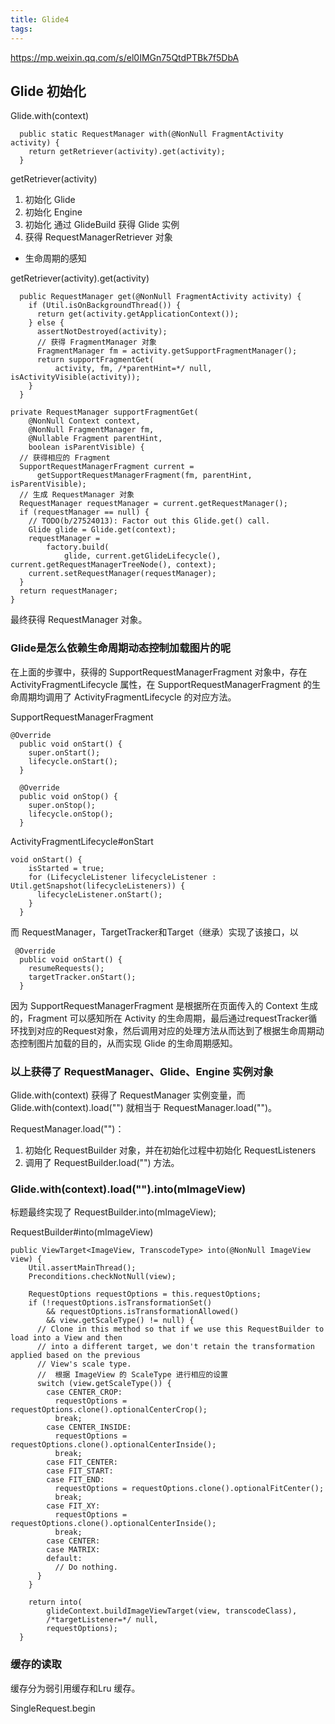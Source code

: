 ```yaml
---
title: Glide4
tags:
---
```


https://mp.weixin.qq.com/s/el0IMGn75QtdPTBk7f5DbA




## Glide 初始化


Glide.with(context)

```
  public static RequestManager with(@NonNull FragmentActivity activity) {
    return getRetriever(activity).get(activity);
  }
```

getRetriever(activity)

1. 初始化 Glide
2. 初始化 Engine
3. 初始化 通过 GlideBuild 获得 Glide 实例
4. 获得 RequestManagerRetriever 对象


* 生命周期的感知

getRetriever(activity).get(activity)

```
  public RequestManager get(@NonNull FragmentActivity activity) {
    if (Util.isOnBackgroundThread()) {
      return get(activity.getApplicationContext());
    } else {
      assertNotDestroyed(activity);
      // 获得 FragmentManager 对象
      FragmentManager fm = activity.getSupportFragmentManager();
      return supportFragmentGet(
          activity, fm, /*parentHint=*/ null, isActivityVisible(activity));
    }
  }
```

```
private RequestManager supportFragmentGet(
    @NonNull Context context,
    @NonNull FragmentManager fm,
    @Nullable Fragment parentHint,
    boolean isParentVisible) {
  // 获得相应的 Fragment
  SupportRequestManagerFragment current =
      getSupportRequestManagerFragment(fm, parentHint, isParentVisible);
  // 生成 RequestManager 对象
  RequestManager requestManager = current.getRequestManager();
  if (requestManager == null) {
    // TODO(b/27524013): Factor out this Glide.get() call.
    Glide glide = Glide.get(context);
    requestManager =
        factory.build(
            glide, current.getGlideLifecycle(), current.getRequestManagerTreeNode(), context);
    current.setRequestManager(requestManager);
  }
  return requestManager;
}
```

最终获得  RequestManager 对象。



### Glide是怎么依赖生命周期动态控制加载图片的呢 


在上面的步骤中，获得的 SupportRequestManagerFragment 对象中，存在 ActivityFragmentLifecycle 属性，在 SupportRequestManagerFragment 的生命周期均调用了 ActivityFragmentLifecycle 的对应方法。


SupportRequestManagerFragment
```
@Override
  public void onStart() {
    super.onStart();
    lifecycle.onStart();
  }

  @Override
  public void onStop() {
    super.onStop();
    lifecycle.onStop();
  }
```

ActivityFragmentLifecycle#onStart
```
void onStart() {
    isStarted = true;
    for (LifecycleListener lifecycleListener : Util.getSnapshot(lifecycleListeners)) {
      lifecycleListener.onStart();
    }
  }
````

而 RequestManager，TargetTracker和Target（继承）实现了该接口，以 

```
 @Override
  public void onStart() {
    resumeRequests();
    targetTracker.onStart();
  }
```


因为 SupportRequestManagerFragment 是根据所在页面传入的 Context 生成的，Fragment 可以感知所在 Activity 的生命周期，最后通过requestTracker循环找到对应的Request对象，然后调用对应的处理方法从而达到了根据生命周期动态控制图片加载的目的，从而实现 Glide 的生命周期感知。



### 以上获得了 RequestManager、Glide、Engine 实例对象


Glide.with(context)  获得了 RequestManager 实例变量，而 Glide.with(context).load("") 就相当于 RequestManager.load("")。


RequestManager.load("")：

1. 初始化 RequestBuilder 对象，并在初始化过程中初始化 RequestListeners
2. 调用了 RequestBuilder.load("") 方法。

### Glide.with(context).load("").into(mImageView)

标题最终实现了 RequestBuilder.into(mImageView);

 RequestBuilder#into(mImageView)
```
public ViewTarget<ImageView, TranscodeType> into(@NonNull ImageView view) {
    Util.assertMainThread();
    Preconditions.checkNotNull(view);

    RequestOptions requestOptions = this.requestOptions;
    if (!requestOptions.isTransformationSet()
        && requestOptions.isTransformationAllowed()
        && view.getScaleType() != null) {
      // Clone in this method so that if we use this RequestBuilder to load into a View and then
      // into a different target, we don't retain the transformation applied based on the previous
      // View's scale type.
      //  根据 ImageView 的 ScaleType 进行相应的设置
      switch (view.getScaleType()) {
        case CENTER_CROP:
          requestOptions = requestOptions.clone().optionalCenterCrop();
          break;
        case CENTER_INSIDE:
          requestOptions = requestOptions.clone().optionalCenterInside();
          break;
        case FIT_CENTER:
        case FIT_START:
        case FIT_END:
          requestOptions = requestOptions.clone().optionalFitCenter();
          break;
        case FIT_XY:
          requestOptions = requestOptions.clone().optionalCenterInside();
          break;
        case CENTER:
        case MATRIX:
        default:
          // Do nothing.
      }
    }

    return into(
        glideContext.buildImageViewTarget(view, transcodeClass),
        /*targetListener=*/ null,
        requestOptions);
  }
```

### 缓存的读取

缓存分为弱引用缓存和Lru 缓存。


SingleRequest.begin


